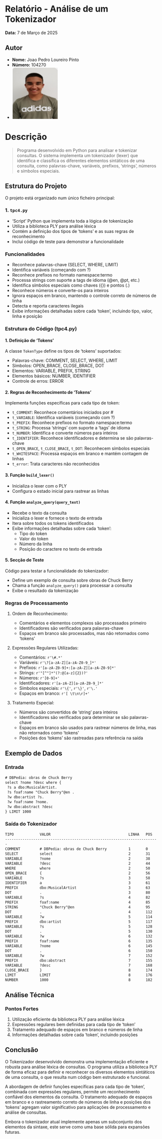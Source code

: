 # Relatório - Análise de um Tokenizador

**Data:** 7 de Março de 2025  

## Autor
- **Nome:** Joao Pedro Loureiro Pinto
- **Número:** 104270  
-  ![Foto do Autor](../fotoCara.png)

# Descrição
> Programa desenvolvido em Python para analisar e tokenizar consultas.
> O sistema implementa um tokenizador (lexer) que identifica e classifica os
> diferentes elementos sintáticos de uma consulta, como palavras-chave,
> variáveis, prefixos, ‘strings’, números e símbolos especiais.

## Estrutura do Projeto

O projeto está organizado num único ficheiro principal:

### 1. `tpc4.py`
- ‘Script’ Python que implementa toda a lógica de tokenização
- Utiliza a biblioteca PLY para análise léxica
- Contém a definição dos tipos de ‘tokens’ e as suas regras de reconhecimento
- Inclui código de teste para demonstrar a funcionalidade

### Funcionalidades
- Reconhece palavras-chave (SELECT, WHERE, LIMIT)
- Identifica variáveis (começando com ?)
- Reconhece prefixos no formato namespace:termo
- Processa strings com suporte a tags de idioma (@en, @pt, etc.)
- Identifica símbolos especiais como chaves ({}) e pontos (.)
- Reconhece números e converte-os para inteiros
- Ignora espaços em branco, mantendo o controle correto de números de linha
- Detecta e reporta caracteres ilegais
- Exibe informações detalhadas sobre cada ‘token’, incluindo tipo, valor, linha e posição

### Estrutura do Código (tpc4.py)

#### 1. Definição de ‘Tokens’
A classe `TokenType` define os tipos de ‘tokens’ suportados:
- Palavras-chave: COMMENT, SELECT, WHERE, LIMIT
- Símbolos: OPEN_BRACE, CLOSE_BRACE, DOT
- Elementos: VARIABLE, PREFIX, STRING
- Elementos básicos: NUMBER, IDENTIFIER
- Controle de erros: ERROR

#### 2. Regras de Reconhecimento de ‘Tokens’
Implementa funções específicas para cada tipo de token:
- `t_COMMENT`: Reconhece comentários iniciados por #
- `t_VARIABLE`: Identifica variáveis (começando com ?)
- `t_PREFIX`: Reconhece prefixos no formato namespace:termo
- `t_STRING`: Processa ‘strings’ com suporte a ‘tags’ de idioma
- `t_NUMBER`: Identifica e converte números para inteiros
- `t_IDENTIFIER`: Reconhece identificadores e determina se são palavras-chave
- `t_OPEN_BRACE`, `t_CLOSE_BRACE`, `t_DOT`: Reconhecem símbolos especiais
- `t_WHITESPACE`: Processa espaços em branco e mantém contagem de linhas
- `t_error`: Trata caracteres não reconhecidos

#### 3. Função `build_lexer()`
- Inicializa o lexer com o PLY
- Configura o estado inicial para rastrear as linhas

#### 4. Função `analyze_query(query_text)`
- Recebe o texto da consulta
- Inicializa o lexer e fornece o texto de entrada
- Itera sobre todos os tokens identificados
- Exibe informações detalhadas sobre cada ‘token’:
  - Tipo do token
  - Valor do token
  - Número da linha
  - Posição do caractere no texto de entrada

#### 5. Secção de Teste
Código para testar a funcionalidade do tokenizador:
- Define um exemplo de consulta sobre obras de Chuck Berry
- Chama a função `analyze_query()` para processar a consulta
- Exibe o resultado da tokenização

### Regras de Processamento
1. Ordem de Reconhecimento:
   - Comentários e elementos complexos são processados primeiro
   - Identificadores são verificados para palavras-chave
   - Espaços em branco são processados, mas não retornados como ‘tokens’

2. Expressões Regulares Utilizadas:
   - Comentários: `r'\#.*'`
   - Variáveis: `r'\?[a-zA-Z][a-zA-Z0-9_]*'`
   - Prefixos: `r'[a-zA-Z0-9]+:[a-zA-Z][a-zA-Z0-9]*'`
   - Strings: `r'"[^"]*"(?:@[a-z]{2})?'`
   - Números: `r'[0-9]+'`
   - Identificadores: `r'[a-zA-Z][a-zA-Z0-9_]*'`
   - Símbolos especiais: `r'\{'`, `r'\}'`, `r'\.'`
   - Espaços em branco: `r'[ \t\n\r]+'`

3. Tratamento Especial:
   - Números são convertidos de ‘string’ para inteiros
   - Identificadores são verificados para determinar se são palavras-chave
   - Espaços em branco são usados para rastrear números de linha, mas não retornados como ‘tokens’
   - Posições dos ‘tokens’ são rastreadas para referência na saída

## Exemplo de Dados

### Entrada
```
# DBPedia: obras de Chuck Berry
select ?nome ?desc where {
 ?s a dbo:MusicalArtist.
 ?s foaf:name "Chuck Berry"@en .
 ?w dbo:artist ?s.
 ?w foaf:name ?nome.
 ?w dbo:abstract ?desc
} LIMIT 1000
```

### Saída do Tokenizador
```
TIPO            VALOR                                    LINHA   POS   
-----------------------------------------------------------------------
COMMENT         # DBPedia: obras de Chuck Berry          1       0     
SELECT          select                                   2       31    
VARIABLE        ?nome                                    2       38    
VARIABLE        ?desc                                    2       44    
WHERE           where                                    2       50    
OPEN_BRACE      {                                        2       56    
VARIABLE        ?s                                       3       58    
IDENTIFIER      a                                        3       61    
PREFIX          dbo:MusicalArtist                        3       63    
DOT             .                                        3       80    
VARIABLE        ?s                                       4       82    
PREFIX          foaf:name                                4       85    
STRING          "Chuck Berry"@en                         4       95    
DOT             .                                        4       112   
VARIABLE        ?w                                       5       114   
PREFIX          dbo:artist                               5       117   
VARIABLE        ?s                                       5       128   
DOT             .                                        5       130   
VARIABLE        ?w                                       6       132   
PREFIX          foaf:name                                6       135   
VARIABLE        ?nome                                    6       145   
DOT             .                                        6       150   
VARIABLE        ?w                                       7       152   
PREFIX          dbo:abstract                             7       155   
VARIABLE        ?desc                                    7       168   
CLOSE_BRACE     }                                        8       174   
LIMIT           LIMIT                                    8       176   
NUMBER          1000                                     8       182   
```

## Análise Técnica

### Pontos Fortes
1. Utilização eficiente da biblioteca PLY para análise léxica
2. Expressões regulares bem definidas para cada tipo de ‘token’
3. Tratamento adequado de espaços em branco e números de linha
5. Informações detalhadas sobre cada ‘token’, incluindo posições

## Conclusão

O Tokenizador desenvolvido demonstra uma implementação eficiente e robusta
para análise léxica de consultas. O programa utiliza a biblioteca PLY de forma
eficaz para definir e reconhecer os diversos elementos sintáticos de uma consulta,
o que resulta num código bem estruturado e funcional.

A abordagem de definir funções específicas para cada tipo de ‘token’, combinada com
expressões regulares, permite um reconhecimento confiável dos elementos
da consulta. O tratamento adequado de espaços em branco e o rastreamento correto
de números de linha e posições dos ‘tokens’ agregam valor significativo para aplicações
de processamento e análise de consultas.

Embora o tokenizador atual implemente apenas um subconjunto dos elementos da
sintaxe, este serve como uma base sólida para expansões futuras. 
